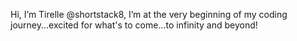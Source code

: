 Hi, I’m Tirelle @shortstack8, I’m at the very beginning of my coding journey...excited for what's to come...to infinity and beyond!  


<!---
shortstack8/shortstack8 is a ✨ special ✨ repository because its `README.md` (this file) appears on your GitHub profile.
You can click the Preview link to take a look at your changes.
--->
